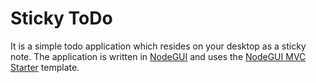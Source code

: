 # Sticky ToDo
It is a simple todo application which resides on your desktop as a sticky note. 
The application is written in [NodeGUI](https://github.com/nodegui/nodegui) and uses the [NodeGUI MVC Starter](https://github.com/RinneganTech/nodegui-mvc-starter) template.